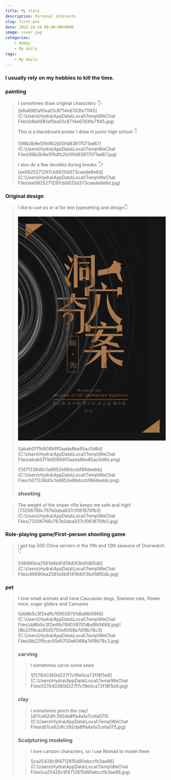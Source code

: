 ```yaml
---
title: My story
description: Personal interests
slug: first-pos
date: 2022-10-16 09:00:00+0000
image: cover.jpg
categories:
    - Hobby
    - My daily
tags:
    - My daily
---
```




### I usually rely on my hobbies to kill the time.

### painting

> I sometimes draw original characters 👇![b8a6981af0ea01c8714e67d3fe71f45](C:\Users\Hydra\AppData\Local\Temp\WeChat Files\b8a6981af0ea01c8714e67d3fe71f45.jpg)
>
> This is a blackboard poster I drew in junior high school 👇
>
> ![98b3b9e5f9dfb2b00fd83817071ad67](C:\Users\Hydra\AppData\Local\Temp\WeChat Files\98b3b9e5f9dfb2b00fd83817071ad67.jpg)
>
> I also do a few doodles during breaks 👇![ee0825271297cb6620d373caede8e6d](C:\Users\Hydra\AppData\Local\Temp\WeChat Files\ee0825271297cb6620d373caede8e6d.jpg)

### Original design

> I like to use ps or ai for text typesetting and design👇
>
> ![1](1.jpg)
>
> ![abab07f1b90894f0aada8be85ac0d6d](C:\Users\Hydra\AppData\Local\Temp\WeChat Files\abab07f1b90894f0aada8be85ac0d6d.png)
>
> ![1d71336d0c1a9852e98dccbf88deebb](C:\Users\Hydra\AppData\Local\Temp\WeChat Files\1d71336d0c1a9852e98dccbf88deebb.png)
>
> ### **shooting**

> The weight of the sniper rifle keeps me safe and high![73206766c767b0aba837c1061870fb3](C:\Users\Hydra\AppData\Local\Temp\WeChat Files\73206766c767b0aba837c1061870fb3.jpg)

 ### Role-playing game/First-person shooting game

> I got top 500  China servers in the 11th and 12th seasons of Overwatch👇
>
> ![46890ea2581d4b91419d0f3bd1d65db](C:\Users\Hydra\AppData\Local\Temp\WeChat Files\46890ea2581d4b91419d0f3bd1d65db.jpg)

 ### pet

> I love small animals and have Caucasian dogs, Siamese cats, flower mice, sugar gliders and Canopies
>
> ![dd6b5c3f2edfb769038701dbd9b5668](C:\Users\Hydra\AppData\Local\Temp\WeChat Files\dd6b5c3f2edfb769038701dbd9b5668.jpg)![8b22f9cac65d5700e6068a7d19b78c3](C:\Users\Hydra\AppData\Local\Temp\WeChat Files\8b22f9cac65d5700e6068a7d19b78c3.jpg)
>
>  ### carving
>
> > I sometimes carve some seals
> >
> > ![f27640360d227f7c19e0ca72f18f5e9](C:\Users\Hydra\AppData\Local\Temp\WeChat Files\f27640360d227f7c19e0ca72f18f5e9.jpg)
>
>  ### clay
>
> > I sometimes pinch the clay![df7ce62dfc392da8ffa4afa7cefa075](C:\Users\Hydra\AppData\Local\Temp\WeChat Files\df7ce62dfc392da8ffa4afa7cefa075.jpg)
>
>  ### Sculpturing modeling
> >I love cartoon characters, so I use Nomad to model them
> > 
> >![ca25428c9f4712815d90abccfb3ae86](C:\Users\Hydra\AppData\Local\Temp\WeChat Files\ca25428c9f4712815d90abccfb3ae86.jpg)

> 
